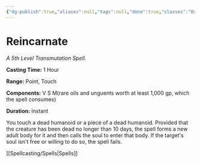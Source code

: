 ```yaml
---
{"dg-publish":true,"aliases":null,"tags":null,"done":true,"classes":"Druid,","spellLevel":5,"school":"Transmutation","source":"PHB","permalink":"/spells/reincarnate/","dgHomeLink":false,"dgPassFrontmatter":true}
---
```


# Reincarnate
*A 5th Level Transmutation Spell.*

**Casting Time:** 1 Hour

**Range:** Point, Touch

**Components:** V S M(rare oils and unguents worth at least 1,000 gp, which the spell consumes)

**Duration:** Instant

You touch a dead humanoid or a piece of a dead humanoid. Provided that the creature has been dead no longer than 10 days, the spell forms a new adult body for it and then calls the soul to enter that body. If the target's soul isn't free or willing to do so, the spell fails.

[[Spellcasting/Spells|Spells]]